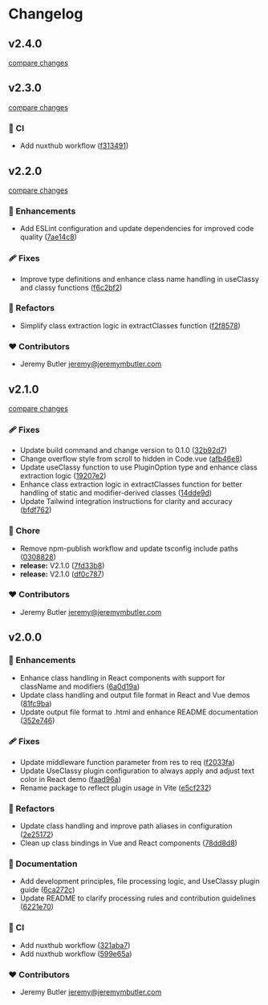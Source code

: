 # Changelog

## v2.4.0

[compare changes](https://github.com/jrmybtlr/useclassy/compare/v2.3.0...v2.4.0)

## v2.3.0

[compare changes](https://github.com/jrmybtlr/useclassy/compare/v2.2.0...v2.3.0)

### 🤖 CI

- Add nuxthub workflow ([f313491](https://github.com/jrmybtlr/useclassy/commit/f313491))

## v2.2.0

[compare changes](https://github.com/jrmybtlr/useclassy/compare/v2.1.0...v2.2.0)

### 🚀 Enhancements

- Add ESLint configuration and update dependencies for improved code quality ([7ae14c8](https://github.com/jrmybtlr/useclassy/commit/7ae14c8))

### 🩹 Fixes

- Improve type definitions and enhance class name handling in useClassy and classy functions ([f6c2bf2](https://github.com/jrmybtlr/useclassy/commit/f6c2bf2))

### 💅 Refactors

- Simplify class extraction logic in extractClasses function ([f2f8578](https://github.com/jrmybtlr/useclassy/commit/f2f8578))

### ❤️ Contributors

- Jeremy Butler <jeremy@jeremymbutler.com>

## v2.1.0

[compare changes](https://github.com/jrmybtlr/useclassy/compare/v2.0.0...v2.1.0)

### 🩹 Fixes

- Update build command and change version to 0.1.0 ([32b92d7](https://github.com/jrmybtlr/useclassy/commit/32b92d7))
- Change overflow style from scroll to hidden in Code.vue ([afb46e8](https://github.com/jrmybtlr/useclassy/commit/afb46e8))
- Update useClassy function to use PluginOption type and enhance class extraction logic ([19207e2](https://github.com/jrmybtlr/useclassy/commit/19207e2))
- Enhance class extraction logic in extractClasses function for better handling of static and modifier-derived classes ([14dde9d](https://github.com/jrmybtlr/useclassy/commit/14dde9d))
- Update Tailwind integration instructions for clarity and accuracy ([bfdf762](https://github.com/jrmybtlr/useclassy/commit/bfdf762))

### 🏡 Chore

- Remove npm-publish workflow and update tsconfig include paths ([0308828](https://github.com/jrmybtlr/useclassy/commit/0308828))
- **release:** V2.1.0 ([7fd33b8](https://github.com/jrmybtlr/useclassy/commit/7fd33b8))
- **release:** V2.1.0 ([df0c787](https://github.com/jrmybtlr/useclassy/commit/df0c787))

### ❤️ Contributors

- Jeremy Butler <jeremy@jeremymbutler.com>

## v2.0.0

### 🚀 Enhancements

- Enhance class handling in React components with support for className and modifiers ([6a0d19a](https://github.com/jrmybtlr/useclassy/commit/6a0d19a))
- Update class handling and output file format in React and Vue demos ([81fc9ba](https://github.com/jrmybtlr/useclassy/commit/81fc9ba))
- Update output file format to .html and enhance README documentation ([352e746](https://github.com/jrmybtlr/useclassy/commit/352e746))

### 🩹 Fixes

- Update middleware function parameter from res to req ([f2033fa](https://github.com/jrmybtlr/useclassy/commit/f2033fa))
- Update UseClassy plugin configuration to always apply and adjust text color in React demo ([faad96a](https://github.com/jrmybtlr/useclassy/commit/faad96a))
- Rename package to reflect plugin usage in Vite ([e5cf232](https://github.com/jrmybtlr/useclassy/commit/e5cf232))

### 💅 Refactors

- Update class handling and improve path aliases in configuration ([2e25172](https://github.com/jrmybtlr/useclassy/commit/2e25172))
- Clean up class bindings in Vue and React components ([78dd8d8](https://github.com/jrmybtlr/useclassy/commit/78dd8d8))

### 📖 Documentation

- Add development principles, file processing logic, and UseClassy plugin guide ([6ca272c](https://github.com/jrmybtlr/useclassy/commit/6ca272c))
- Update README to clarify processing rules and contribution guidelines ([6221e70](https://github.com/jrmybtlr/useclassy/commit/6221e70))

### 🤖 CI

- Add nuxthub workflow ([321aba7](https://github.com/jrmybtlr/useclassy/commit/321aba7))
- Add nuxthub workflow ([599e65a](https://github.com/jrmybtlr/useclassy/commit/599e65a))

### ❤️ Contributors

- Jeremy Butler <jeremy@jeremymbutler.com>

